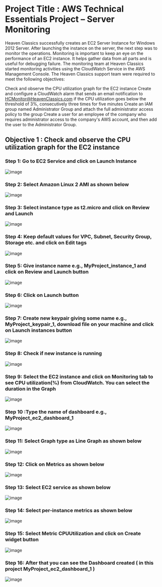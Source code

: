 
# Project Title : AWS Technical Essentials Project – Server Monitoring

Heaven Classics successfully creates an EC2 Server Instance for Windows 2012 Server. After launching the instance on the server, the next step was to monitor the operations.
Monitoring is important to keep an eye on the performance of an EC2 instance. It helps gather data from all parts and is useful for debugging failure.
The monitoring team at Heaven Classics started monitoring activities using the CloudWatch Service in the AWS Management Console. The Heaven Classics support team were required to meet the following objectives:

Check and observe the CPU utilization graph for the EC2 instance
Create and configure a CloudWatch alarm that sends an email notification to HCMonitor@HeavenClassics.com if the CPU utilization goes below the threshold of 3%, consecutively three times for five minutes
Create an IAM group named Administrator Group and attach the full administrator access policy to the group
Create a user for an employee of the company who requires administrator access to the company's AWS account, and then add the user to the Administrator Group.



## Objective 1 : Check and observe the CPU utilization graph for the EC2 instance

### Step 1: Go to EC2 Service and click on Launch Instance

![image](https://github.com/nilesh-shardul/server_monitoring/assets/40804989/92288af9-6d2c-4ee6-8651-c358dd73c2b4)


### Step 2: Select Amazon Linux 2 AMI as shown below

![image](https://github.com/nilesh-shardul/server_monitoring/assets/40804989/c4edf8b8-8a28-47c9-b45a-da0c2de438f9)


### Step 3: Select instance type as t2.micro and click on Review and Launch

![image](https://github.com/nilesh-shardul/server_monitoring/assets/40804989/5eed8664-011e-4842-93e8-31ab546ee18d)


### Step 4: Keep default values for VPC, Subnet, Security Group, Storage etc. and click on Edit tags

![image](https://github.com/nilesh-shardul/server_monitoring/assets/40804989/54159e39-b2bf-4334-a232-2312ff0fc64f)


### Step 5: Give instance name e.g., MyProject_instance_1 and click on Review and Launch button

![image](https://github.com/nilesh-shardul/server_monitoring/assets/40804989/20c919a9-6765-44bc-b4c6-598bc1180b6f)

### Step 6: Click on Launch button

![image](https://github.com/nilesh-shardul/server_monitoring/assets/40804989/0cf32233-085f-4fc5-becf-db438666fecd)


### Step 7: Create new keypair giving some name e.g., MyProject_keypair_1, download file on your machine and click on Launch instances button

![image](https://github.com/nilesh-shardul/server_monitoring/assets/40804989/6e5e73f5-b621-4f77-bda2-1f0afe532604)


### Step 8: Check if new instance is running 

![image](https://github.com/nilesh-shardul/server_monitoring/assets/40804989/3357807b-35ed-43ae-8e02-42a929b453c0)


### Step 9: Select the EC2 instance and click on Monitoring tab to see CPU utilization(%) from CloudWatch. You can select the duration in the Graph

![image](https://github.com/nilesh-shardul/server_monitoring/assets/40804989/a39b8baa-305a-4711-8d66-09c4da8cdb37)


### Step 10 :Type the name of dashboard e.g., MyProject_ec2_dashboard_1

![image](https://github.com/nilesh-shardul/server_monitoring/assets/40804989/05754793-ef14-499c-90d6-2d25a6a402cf)


### Step 11: Select Graph type as Line Graph as shown below

![image](https://github.com/nilesh-shardul/server_monitoring/assets/40804989/a75845b9-1599-4727-9a2b-a732e3adf455)


### Step 12: Click on Metrics as shown below

![image](https://github.com/nilesh-shardul/server_monitoring/assets/40804989/67e575a0-f6f5-4d90-b4d8-6f489d607ce5)


### Step 13: Select EC2 service as shown below

![image](https://github.com/nilesh-shardul/server_monitoring/assets/40804989/3824a3ad-cb7d-49a8-96e9-f4cd68f34c9a)


### Step 14: Select per-instance metrics as shown below

![image](https://github.com/nilesh-shardul/server_monitoring/assets/40804989/1c4f51a0-637b-4705-b46a-88620cedb444)


### Step 15: Select Metric CPUUtilization and click on Create widget button

![image](https://github.com/nilesh-shardul/server_monitoring/assets/40804989/be1c54c7-e9f6-4543-837c-1452fe095db6)


### Step 16: After that you can see the Dashboard created ( in this project MyProject_ec2_dashboard_1 )  

![image](https://github.com/nilesh-shardul/server_monitoring/assets/40804989/2b827fa6-e3cf-4931-a4cb-053f38073d2b)



